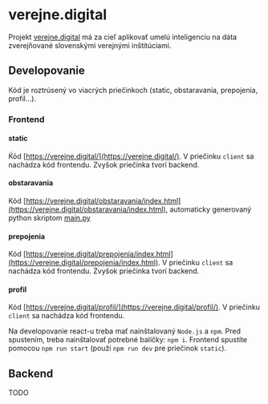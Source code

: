 # verejne.digital
Projekt [verejne.digital](https://verejne.digital?about) má za cieľ aplikovať umelú inteligenciu na dáta zverejňované slovenskými verejnými inštitúciami.

## Developovanie
Kód je roztrúsený vo viacrých priečinkoch (static, obstaravania, prepojenia, profil...). 

### Frontend

#### static
Ḱód [https://verejne.digital/](https://verejne.digital/).
V priečinku `client` sa nachádza kód frontendu. Zvyšok priečinka tvorí backend.

#### obstaravania
Kód [https://verejne.digital/obstaravania/index.html](https://verejne.digital/obstaravania/index.html), automaticky generovaný python skriptom [main.py](https://github.com/verejnedigital/verejne.digital/blob/master/obstaravania/main.py)

#### prepojenia
Kód [https://verejne.digital/prepojenia/index.html](https://verejne.digital/prepojenia/index.html).
V priečinku `client` sa nachádza kód frontendu. Zvyšok priečinka tvorí backend.

#### profil
Kód [https://verejne.digital/profil/](https://verejne.digital/profil/).
V priečinku `client` sa nachádza kód frontendu.

Na developovanie react-u treba mať nainštalovaný `Node.js` a `npm`. Pred spustením, treba nainštalovať potrebné balíčky: `npm i`. Frontend spustíte pomocou `npm run start` (použi `npm run dev` pre priečinok `static`).

## Backend
TODO 

